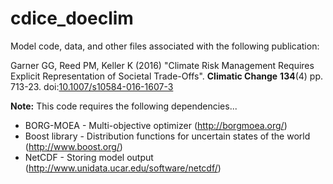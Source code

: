 # cdice_doeclim

Model code, data, and other files associated with the following publication:

Garner GG, Reed PM, Keller K (2016) "Climate Risk Management Requires Explicit Representation of Societal Trade-Offs". **Climatic Change** **134**(4) pp. 713-23. doi:[10.1007/s10584-016-1607-3](http://dx.doi.org/10.1007/s10584-016-1607-3)

**Note:** This code requires the following dependencies...
- BORG-MOEA - Multi-objective optimizer (http://borgmoea.org/)
- Boost library - Distribution functions for uncertain states of the world (http://www.boost.org/)
- NetCDF - Storing model output (http://www.unidata.ucar.edu/software/netcdf/)
